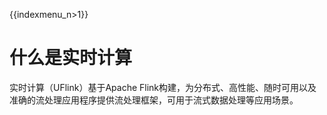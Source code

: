 {{indexmenu_n>1}}

# 什么是实时计算

实时计算（UFlink）基于Apache
Flink构建，为分布式、高性能、随时可用以及准确的流处理应用程序提供流处理框架，可用于流式数据处理等应用场景。
